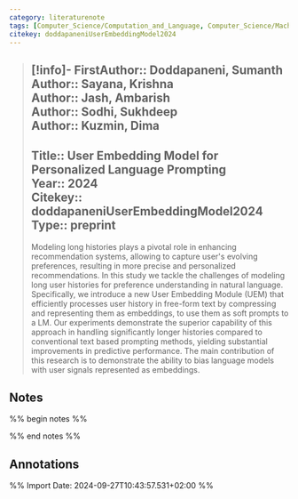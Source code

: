 ```yaml
---
category: literaturenote
tags: [Computer_Science/Computation_and_Language, Computer_Science/Machine_Learning, Computer_Science/Artificial_Intelligence, Computer_Science/Information_Retrieval]
citekey: doddapaneniUserEmbeddingModel2024
---
```

> [!info]-
> **FirstAuthor**:: Doddapaneni, Sumanth  
> **Author**:: Sayana, Krishna  
> **Author**:: Jash, Ambarish  
> **Author**:: Sodhi, Sukhdeep  
> **Author**:: Kuzmin, Dima  
> ---    
> **Title**:: User Embedding Model for Personalized Language Prompting  
> **Year**:: 2024   
> **Citekey**:: doddapaneniUserEmbeddingModel2024  
> **Type**:: preprint
> ---
> Modeling long histories plays a pivotal role in enhancing recommendation systems, allowing to capture user's evolving preferences, resulting in more precise and personalized recommendations. In this study we tackle the challenges of modeling long user histories for preference understanding in natural language. Specifically, we introduce a new User Embedding Module (UEM) that efficiently processes user history in free-form text by compressing and representing them as embeddings, to use them as soft prompts to a LM. Our experiments demonstrate the superior capability of this approach in handling significantly longer histories compared to conventional text based prompting methods, yielding substantial improvements in predictive performance. The main contribution of this research is to demonstrate the ability to bias language models with user signals represented as embeddings.

## Notes
%% begin notes %%

%% end notes %%

## Annotations



%% Import Date: 2024-09-27T10:43:57.531+02:00 %%
